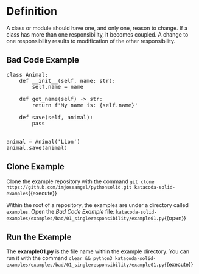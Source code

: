 # Definition

A class or module should have one, and only one, reason to change. If a class has more than one responsibility, it becomes coupled. A change to one responsibility results to modification of the other responsibility.

## Bad Code Example

<pre class="file">
class Animal:
    def __init__(self, name: str):
        self.name = name

    def get_name(self) -> str:
        return f'My name is: {self.name}'

    def save(self, animal):
        pass


animal = Animal('Lion')
animal.save(animal)
</pre>

## Clone Example

Clone the example repository with the command `git clone https://github.com/imjoseangel/pythonsolid.git katacoda-solid-examples`{{execute}}

Within the root of a repository, the examples are under a directory called `examples`. Open the *Bad Code Example* file: `katacoda-solid-examples/examples/bad/01_singleresponsibility/example01.py`{{open}}

## Run the Example

The **example01.py** is the file name within the example directory. You can run it with the command `clear && python3 katacoda-solid-examples/examples/bad/01_singleresponsibility/example01.py`{{execute}}
